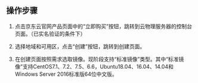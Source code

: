 ## 操作步骤

1. 点击京东云官网产品页面中的“立即购买”按钮，跳转到云物理服务器的控制台页面。（已实名验证的条件下）

2. 选择地域和可用区，点击“创建”按钮，跳转到创建页面。

3. 在创建页面按照需求选取镜像。现阶段支持“标准镜像”类型。其中“标准镜像”支持CentOS7.1、7.2、7.5、6.6，Ubuntu18.04、16.04、14.04和Windows Server 2016标准版64位中文版。

